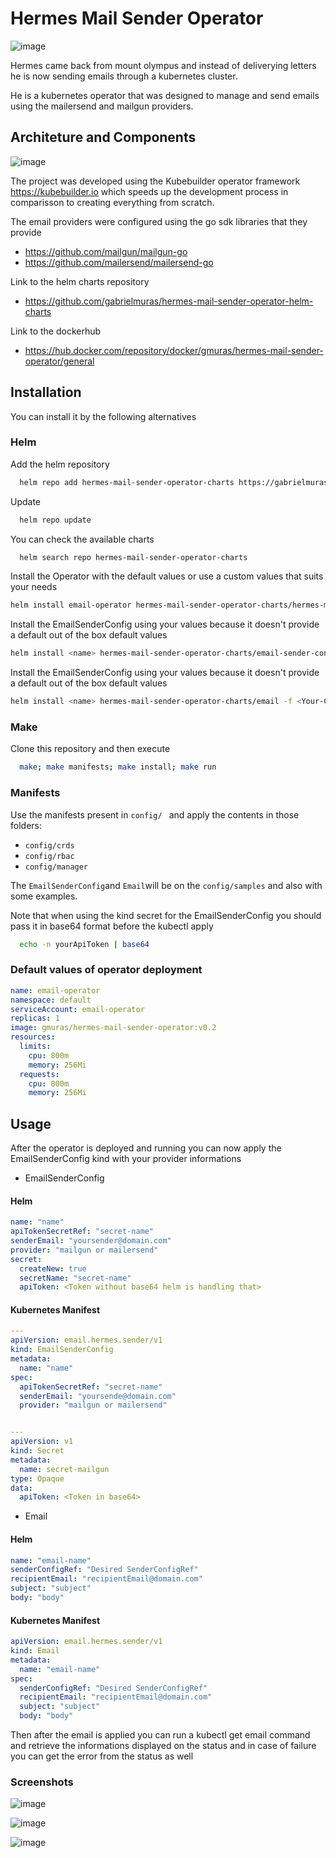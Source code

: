 
# Hermes Mail Sender Operator

![image](https://github.com/gabrielmuras/hermes-mail-sender-operator-helm-charts/assets/62755656/b8a29704-d9be-41f2-8872-43d8777a0411)

Hermes came back from mount olympus and instead of deliverying letters he is now sending emails through a kubernetes cluster. 

He is a kubernetes operator that was designed to manage and send emails using the mailersend and mailgun providers.

## Architeture and Components

![image](https://github.com/gabrielmuras/hermes-mail-sender-operator-helm-charts/assets/62755656/dd9e8798-7109-4d8e-8f35-e89a5768e190)

The project was developed using the Kubebuilder operator framework https://kubebuilder.io which speeds up the development process in comparisson to creating everything from scratch.

The email providers were configured using the go sdk libraries that they provide 
- https://github.com/mailgun/mailgun-go
- https://github.com/mailersend/mailersend-go

Link to the helm charts repository

- https://github.com/gabrielmuras/hermes-mail-sender-operator-helm-charts

Link to the dockerhub

- https://hub.docker.com/repository/docker/gmuras/hermes-mail-sender-operator/general


## Installation

You can install it by the following alternatives

### Helm

Add the helm repository

```bash
  helm repo add hermes-mail-sender-operator-charts https://gabrielmuras.github.io/hermes-mail-sender-operator-helm-charts
```
Update

```bash
  helm repo update
```

You can check the available charts

```bash
  helm search repo hermes-mail-sender-operator-charts
```

Install the Operator with the default values or use a custom values that suits your needs

```bash
helm install email-operator hermes-mail-sender-operator-charts/hermes-mail-sender-operator
```

Install the EmailSenderConfig using your values because it doesn't provide a default out of the box default values

```bash
helm install <name> hermes-mail-sender-operator-charts/email-sender-config -f <Your-Custom-Yaml>.yaml
```
Install the EmailSenderConfig using your values because it doesn't provide a default out of the box default values

```bash
helm install <name> hermes-mail-sender-operator-charts/email -f <Your-Custom-Yaml>.yaml
```

### Make

Clone this repository and then execute

```bash
  make; make manifests; make install; make run
```

### Manifests

Use the manifests present in `config/ ` and apply the contents in those folders:

- `config/crds`
- `config/rbac`
- `config/manager`

The `EmailSenderConfig`and `Email`will be on the `config/samples` and also with some examples.

Note that when using the kind secret for the EmailSenderConfig you should pass it in base64 format before the kubectl apply

```bash
  echo -n yourApiToken | base64
```

### Default values of operator deployment

```yaml
name: email-operator
namespace: default
serviceAccount: email-operator
replicas: 1
image: gmuras/hermes-mail-sender-operator:v0.2
resources:
  limits:
    cpu: 800m
    memory: 256Mi
  requests:
    cpu: 800m
    memory: 256Mi
```


## Usage

After the operator is deployed and running you can now apply the EmailSenderConfig kind with your provider informations

- EmailSenderConfig

#### Helm

```yaml
name: "name"
apiTokenSecretRef: "secret-name"
senderEmail: "yoursender@domain.com"
provider: "mailgun or mailersend"
secret:
  createNew: true
  secretName: "secret-name"
  apiToken: <Token without base64 helm is handling that>
```


#### Kubernetes Manifest

```yaml
---
apiVersion: email.hermes.sender/v1
kind: EmailSenderConfig
metadata:
  name: "name"
spec:
  apiTokenSecretRef: "secret-name"
  senderEmail: "yoursende@domain.com"
  provider: "mailgun or mailersend"


---
apiVersion: v1
kind: Secret
metadata:
  name: secret-mailgun
type: Opaque
data:
  apiToken: <Token in base64>
```

- Email

#### Helm

```yaml
name: "email-name"
senderConfigRef: "Desired SenderConfigRef"
recipientEmail: "recipientEmail@domain.com"
subject: "subject"
body: "body"
```

#### Kubernetes Manifest

```yaml
apiVersion: email.hermes.sender/v1
kind: Email
metadata:
  name: "email-name"
spec:
  senderConfigRef: "Desired SenderConfigRef"
  recipientEmail: "recipientEmail@domain.com"
  subject: "subject"
  body: "body"
```

Then after the email is applied you can run a kubectl get email command and retrieve the informations displayed on the status and in case of failure you can get the error from the status as well

### Screenshots

![image](https://github.com/gabrielmuras/hermes-mail-sender-operator-helm-charts/assets/62755656/1d8ad229-d534-4718-b17d-e10851ff940b)

![image](https://github.com/gabrielmuras/hermes-mail-sender-operator-helm-charts/assets/62755656/9a09c62c-f330-4b5d-a104-dfcb54a327af)

![image](https://github.com/gabrielmuras/hermes-mail-sender-operator-helm-charts/assets/62755656/5c429bfc-27b4-43de-86a9-73d2fa1c08b3)
